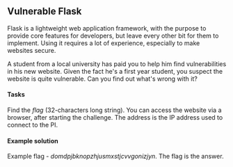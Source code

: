 ## Vulnerable Flask

Flask is a lightweight web application framework, with the purpose to provide core features for developers, but leave every other bit for them to implement. Using it requires a lot of experience, especially to make websites secure.

A student from a local university has paid you to help him find vulnerabilities in his new website. Given the fact he's a first year student, you suspect the website is quite vulnerable. Can you find out what's wrong with it?

#### Tasks

Find the *flag* (32-characters long string). You can access the website via a browser, after starting the challenge. The address is the IP address used to connect to the PI.

#### Example solution

Example flag - *domdpjbknopzhjusmxstjcvvgonizjyn*. The flag is the answer.
